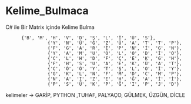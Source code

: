 # Kelime_Bulmaca
C# ile Bir Matrix içinde Kelime Bulma

          {'B', 'M', 'H', 'V', 'D', 'Ş', 'L', 'İ', 'Ü', 'S'},    
					{'Y', 'N', 'Ü', 'G', 'Z', 'Ü', 'A', 'T', 'T', 'P'},    
					{'F', 'G', 'A', 'R', 'İ', 'P', 'N', 'İ', 'G', 'N'},    
					{'Y', 'A', 'M', 'U', 'Ö', 'L', 'O', 'D', 'İ', 'O'},    
					{'C', 'L', 'H', 'D', 'F', 'Ç', 'E', 'K', 'G', 'H'},    
					{'F', 'H', 'S', 'U', 'A', 'E', 'K', 'Ü', 'A', 'T'},    
					{'C', 'Ö', 'Ö', 'Y', 'T', 'Ş', 'L', 'O', 'İ', 'Y'},    
					{'G', 'K', 'L', 'N', 'F', 'M', 'D', 'C', 'M', 'P'},    
					{'N', 'A', 'I', 'Z', 'E', 'H', 'Ğ', 'A', 'İ', 'İ'},    
					{'P', 'S', 'Ü', 'K', 'P', 'Ğ', 'I', 'P', 'J', 'D'}

kelimeler ->  GARİP, PYTHON ,TUHAF, PALYAÇO, GÜLMEK, ÜZGÜN, DİCLE 
